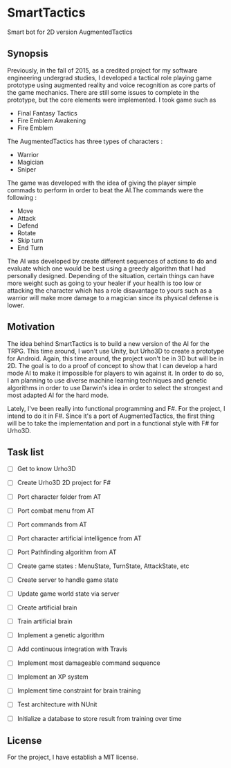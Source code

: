 # SmartTactics
Smart bot for 2D version AugmentedTactics

## Synopsis

Previously, in the fall of 2015, as a credited project for my software engineering undergrad studies, I developed a tactical role playing game prototype using augmented reality and voice recognition as core parts of the game mechanics. There are still some issues to complete in the prototype, but the core elements were implemented. I took game such as 
- Final Fantasy Tactics
- Fire Emblem Awakening 
- Fire Emblem

The AugmentedTactics has three types of characters : 
- Warrior
- Magician
- Sniper 

The game was developed with the idea of giving the player simple commads to perform in order to beat the AI.The commands were the following : 
- Move
- Attack
- Defend 
- Rotate 
- Skip turn 
- End Turn

The AI was developed by create different sequences of actions to do and evaluate which one would be best using a greedy algorithm that I had personally designed. Depending of the situation, certain things can have more weight such as going to your healer if your health is too low or attacking the character which has a role disavantage to yours such as a warrior will make more damage to a magician since its physical defense is lower.

## Motivation

The idea behind SmartTactics is to build a new version of the AI for the TRPG. This time around, I won't use Unity, but Urho3D to create a prototype for Android. Again, this time around, the project won't be in 3D but will be in 2D. The goal is to do a proof of concept to show that I can develop a hard mode AI to make it impossible for players to win against it. In order to do so, I am planning to use diverse machine learning techniques and genetic algorithms in order to use Darwin's idea in order to select the strongest and most adapted AI for the hard mode.

Lately, I've been really into functional programming and F#. For the project, I intend to do it in F#. Since it's a port of AugmentedTactics, the first thing will be to take the implementation and port in a functional style with F# for Urho3D.

## Task list
- [ ] Get to know Urho3D
- [ ] Create Urho3D 2D project for F#
- [ ] Port character folder from AT
- [ ] Port combat menu from AT
- [ ] Port commands from AT
- [ ] Port character artificial intelligence from AT
- [ ] Port Pathfinding algorithm from AT
- [ ] Create game states : MenuState, TurnState, AttackState, etc
- [ ] Create server to handle game state
- [ ] Update game world state via server
- [ ] Create artificial brain 
- [ ] Train artificial brain
- [ ] Implement a genetic algorithm 
- [ ] Add continuous integration with Travis
- [ ] Implement most damageable command sequence 
- [ ] Implement an XP system 
- [ ] Implement time constraint for brain training 
- [ ] Test architecture with NUnit
- [ ] Initialize a database to store result from training over time


## License 

For the project, I have establish a MIT license.
